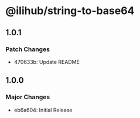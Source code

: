 # @ilihub/string-to-base64

## 1.0.1

### Patch Changes

- 470633b: Update README

## 1.0.0

### Major Changes

- eb6a604: Initial Release
